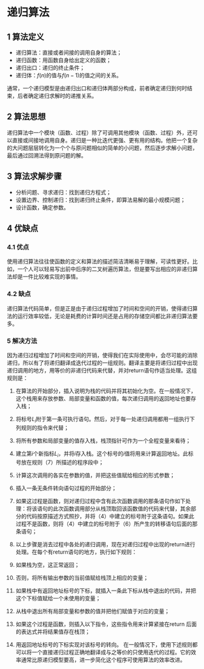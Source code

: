 # 递归算法

## 1 算法定义

- 递归算法：直接或者间接的调用自身的算法；
- 递归函数：用函数自身给出定义的函数；
- 递归出口：递归的终止条件；
- 递归体：$f(n)$的值与$f(n-1)$的值之间的关系。

通常，一个递归模型是由递归出口和递归体两部分构成，前者确定递归到何时结束，后者确定递归求解时的递推关系。

## 2 算法思想 

递归算法中一个模块（函数、过程）除了可调用其他模块（函数、过程）外，还可以直接或间接地调用自身。递归是一种比迭代更强、更有用的结构。他把一个复杂的大问题层层转化为一个个与原问题相似的简单的小问题，然后逐步求解小问题，最后通过回溯法得到原问题的解。

## 3 算法求解步骤

- 分析问题、寻求递归：找到递归方程式；
- 设置边界、控制递归：找到递归终止条件，即算法易解的最小规模问题；
- 设计函数，确定参数。

## 4 优缺点

### 4.1 优点

使用递归算法往往使函数的定义和算法的描述简洁清晰易于理解，可读性更好。比如，一个人可以轻易写出前中后序的二叉树遍历算法，但是要写出相应的非递归算法却是一件比较难实现的事情。

### 4.2 缺点

递归算法代码简单，但是正是由于递归过程增加了时间和空间的开销，使得递归算法的运行效率较低，无论是耗费的计算时间还是占用的存储空间都比非递归算法要多。

### 5 解决方法

因为递归过程增加了时间和空间的开销，使得我们在实际使用中，会尽可能的消除递归，所以有了将递归翻译成迭代过程的一组规则。翻译主要是将递归过程中出现递归调用的地方，用等价的非递归代码来代替，并对return语句作适当处理。这组规则是：

1) 在算法的开始部分，插入说明为栈的代码并将其初始化为空。在一般情况下，这个栈用来存放参数、局部变量和函数的值，每次递归调用的返回地址也要存入栈；
   
2) 将标号$L_i$附于第一条可执行语句。然后，对于每一处递归调用都用一组执行下列规则的指令来代替；
   
3) 将所有参数和局部变量的值存入栈，栈顶指针可作为一个全程变量来看待；
   
4) 建立第$i$个新指标$L_i$，并将$i$存入栈。这个标号的$i$值将用来计算返回地址。此标号放在规则（7）所描述的程序段中；
   
5) 计算这次调用的各实在参数的值，并把这些值赋给相应的形式参数；
   
6) 插入一条无条件转向语句过程的开始部分；
   
7) 如果这过程是函数，则对递归过程中含有此次函数调用的那条语句作如下处理：将该语句的此次函数调用部分从栈顶取回该函数值的代码来代替，其余部分的代码按原描述方式照抄，并将（4）中建立的标号附于这条语句。如果此过程不是函数，则将（4）中建立的标号附于（6）所产生的转移语句后面的那条语句；
   
8) 以上步骤是消去过程中各处的递归调用，现在对递归过程中出现的return进行处理。在每个有return语句的地方，执行如下规则：
   
9)  如果栈为空，这正常返回；
    
10) 否则，将所有输出参数的当前值赋给栈顶上相应的变量；
    
11) 如果栈中有返回地址标号的下标，就插入一条此下标从栈中退出的代码，并把这个下标值赋给一个未使用的变量；
    
12) 从栈中退出所有局部变量和参数的值并把他们赋值于对应的变量；
    
13) 如果这个过程是函数，则插入以下指令，这些指令用来计算紧接在return 后面的表达式并将结果值存在栈顶；
    
14) 用返回地址标号的下标实现对该标号的转向。
在一般情况下，使用下述规则都可以将一个直接递归过程正确地翻译成与之等价的只使用迭代的过程。它的效率通常比原递归模型要高，进一步简化这个程序可使用算法的效率改进。